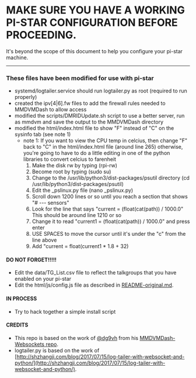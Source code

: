 # MAKE SURE YOU HAVE A WORKING PI-STAR CONFIGURATION BEFORE PROCEEDING.

It's beyond the scope of this document to help you configure your pi-star machine.

---

### These files have been modified for use with pi-star

* systemd/logtailer.service should run logtailer.py as root (required to run properly)
* created the ipv[4|6].fw files to add the firewall rules needed to MMDVMDash to allow access
* modified the scripts/DMRIDUpdate.sh script to use a better server, run as mmdvm and save the output to the MMDVMDash directory
* modified the html/index.html file to show "F" instead of "C" on the sysinfo tab (see note 1)
  * note 1: If you want to view the CPU temp in celcius, then change "F" back to "C" in the html/index.html file (around line 265)
otherwise, you're going to have to do a little editing in one of the python libraries to convert celcius to farenheit
    1. Make the disk rw by typing (rpi-rw)
    2. Become root by typing (sudo su)
    3. Change to the /usr/lib/python3/dist-packages/psutil directory (cd /usr/lib/python3/dist-packages/psutil)
    4. Edit the _pslinux.py file (nano _pslinux.py)
      1. Scroll down 1200 lines or so until you reach a section that shows "# --- sensors"
      2. Look for the line that says "current = (float(cat(path)) / 1000.0"  This should be around line 1210 or so
      3. Change it to read "current1 = (float(cat(path)) / 1000.0" and press enter
      4. USE SPACES to move the cursor until it's under the "c" from the line above
      5. Add "current = float(current1 * 1.8 + 32)


#### DO NOT FORGET!!!!!

* Edit the data/TG_List.csv file to reflect the talkgroups that you have enabled on your pi-star
* Edit the html/js/config.js file as described in [README-original.md](README-original.md).

#### IN PROCESS

* Try to hack together a simple install script

#### CREDITS
* This repo is based on the work of [@dg9vh](https://github.com/dg9vh) from his [MMDVMDash-Websockets repo](https://github.com/dg9vh/MMDVMHost-Websocketboard).
* logtailer.py is based on the work of [http://shzhangji.com/blog/2017/07/15/log-tailer-with-websocket-and-python/](http://shzhangji.com/blog/2017/07/15/log-tailer-with-websocket-and-python/).

